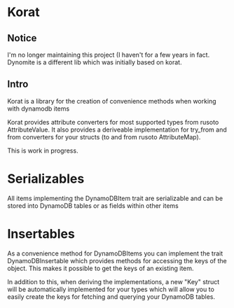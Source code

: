 # Korat

## Notice

I'm no longer maintaining this project (I haven't for a few years in fact. Dynomite is a different lib which was initially based on korat.

## Intro

Korat is a library for the creation of convenience methods when working with dynamodb items

Korat provides attribute converters for most supported types from rusoto AttributeValue. It
also provides a deriveable implementation for try_from and from converters for your structs
(to and from rusoto AttributeMap).

This is work in progress. 

# Serializables

All items implementing the DynamoDBItem trait are serializable and can be stored into
DynamoDB tables or as fields within other items

# Insertables

As a convenience method for DynamoDBItems you can implement the trait DynamoDBInsertable
which provides methods for accessing the keys of the object. This makes it possible to get
the keys of an existing item.

In addition to this, when deriving the implementations, a new "Key" struct will be
automatically implemented for your types which will allow you to easily create the keys for
fetching and querying your DynamoDB tables.
